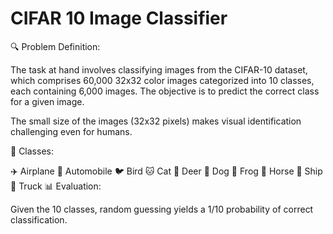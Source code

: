 # CIFAR 10 Image Classifier

🔍 Problem Definition:

The task at hand involves classifying images from the CIFAR-10 dataset, which comprises 60,000 32x32 color images categorized into 10 classes, each containing 6,000 images. The objective is to predict the correct class for a given image.

The small size of the images (32x32 pixels) makes visual identification challenging even for humans.

🎨 Classes:

✈️ Airplane
🚗 Automobile
🐦 Bird
🐱 Cat
🦌 Deer
🐶 Dog
🐸 Frog
🐴 Horse
🚢 Ship
🚚 Truck
📊 Evaluation:

Given the 10 classes, random guessing yields a 1/10 probability of correct classification.
